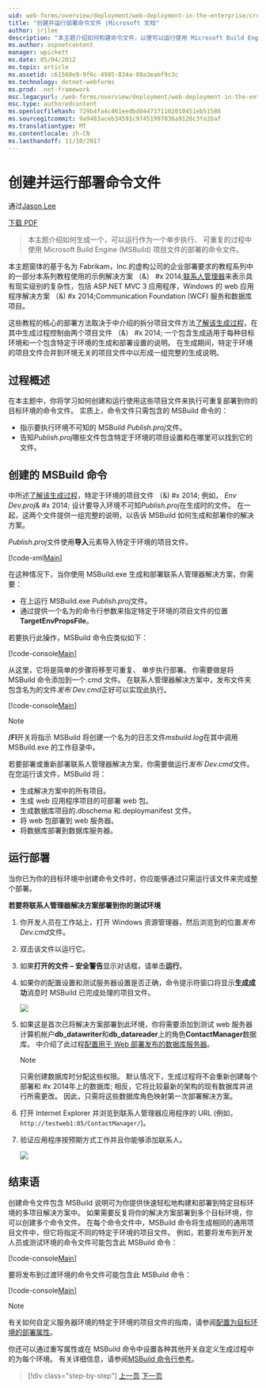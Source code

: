```yaml
---
uid: web-forms/overview/deployment/web-deployment-in-the-enterprise/creating-and-running-a-deployment-command-file
title: "创建并运行部署命令文件 |Microsoft 文档"
author: jrjlee
description: "本主题介绍如何构建命令文件，以便可以运行使用 Microsoft Build Engine (MSBuild) 项目文件作为单步重新部署..."
ms.author: aspnetcontent
manager: wpickett
ms.date: 05/04/2012
ms.topic: article
ms.assetid: c61560e9-9f6c-4985-834a-08a3eabf9c3c
ms.technology: dotnet-webforms
ms.prod: .net-framework
msc.legacyurl: /web-forms/overview/deployment/web-deployment-in-the-enterprise/creating-and-running-a-deployment-command-file
msc.type: authoredcontent
ms.openlocfilehash: 729b4fa4c461eedbd0447371102010451eb51586
ms.sourcegitcommit: 9a9483aceb34591c97451997036a9120c3fe2baf
ms.translationtype: MT
ms.contentlocale: zh-CN
ms.lasthandoff: 11/10/2017
---
```

<a name="creating-and-running-a-deployment-command-file"></a>创建并运行部署命令文件
====================
通过[Jason Lee](https://github.com/jrjlee)

[下载 PDF](https://msdnshared.blob.core.windows.net/media/MSDNBlogsFS/prod.evol.blogs.msdn.com/CommunityServer.Blogs.Components.WeblogFiles/00/00/00/63/56/8130.DeployingWebAppsInEnterpriseScenarios.pdf)

> 本主题介绍如何生成一个，可以运行作为一个单步执行、 可重复的过程中使用 Microsoft Build Engine (MSBuild) 项目文件的部署的命令文件。


本主题窗体的基于名为 Fabrikam，Inc.的虚构公司的企业部署要求的教程系列中的一部分本系列教程使用的示例解决方案 （&） #x 2014;[联系人管理器](the-contact-manager-solution.md)来表示具有现实级别的复杂性，包括 ASP.NET MVC 3 应用程序，Windows 的 web 应用程序解决方案 （&) #x 2014;Communication Foundation (WCF) 服务和数据库项目。

这些教程的核心的部署方法取决于中介绍的拆分项目文件方法[了解该生成过程](understanding-the-build-process.md)，在其中生成过程控制由两个项目文件 （&） #x 2014; 一个包含生成适用于每种目标环境和一个包含特定于环境的生成和部署设置的说明。 在生成期间，特定于环境的项目文件合并到环境无关的项目文件中以形成一组完整的生成说明。

## <a name="process-overview"></a>过程概述

在本主题中，你将学习如何创建和运行使用这些项目文件来执行可重复部署到你的目标环境的命令文件。 实质上，命令文件只需包含的 MSBuild 命令的：

- 指示要执行环境不可知的 MSBuild *Publish.proj*文件。
- 告知*Publish.proj*哪些文件包含特定于环境的项目设置和在哪里可以找到它的文件。

## <a name="create-an-msbuild-command"></a>创建的 MSBuild 命令

中所述[了解该生成过程](understanding-the-build-process.md)，特定于环境的项目文件 （&) #x 2014; 例如， *Env Dev.proj*& #x 2014; 设计要导入环境不可知*Publish.proj*在生成时的文件。 在一起，这两个文件提供一组完整的说明，以告诉 MSBuild 如何生成和部署你的解决方案。

*Publish.proj*文件使用**导入**元素导入特定于环境的项目文件。


[!code-xml[Main](creating-and-running-a-deployment-command-file/samples/sample1.xml)]


在这种情况下，当你使用 MSBuild.exe 生成和部署联系人管理器解决方案，你需要：

- 在上运行 MSBuild.exe *Publish.proj*文件。
- 通过提供一个名为的命令行参数来指定特定于环境的项目文件的位置**TargetEnvPropsFile**。

若要执行此操作，MSBuild 命令应类似如下：


[!code-console[Main](creating-and-running-a-deployment-command-file/samples/sample2.cmd)]


从这里，它将是简单的步骤将移至可重复、 单步执行部署。 你需要做是将 MSBuild 命令添加到一个.cmd 文件。 在联系人管理器解决方案中，发布文件夹包含名为的文件*发布 Dev.cmd*正好可以实现此执行。


[!code-console[Main](creating-and-running-a-deployment-command-file/samples/sample3.cmd)]


> [!NOTE]
> **/Fl**开关将指示 MSBuild 将创建一个名为的日志文件*msbuild.log*在其中调用 MSBuild.exe 的工作目录中。


若要部署或重新部署联系人管理器解决方案，你需要做运行*发布 Dev.cmd*文件。 在您运行该文件，MSBuild 将：

- 生成解决方案中的所有项目。
- 生成 web 应用程序项目的可部署 web 包。
- 生成数据库项目的.dbschema 和.deploymanifest 文件。
- 将 web 包部署到 web 服务器。
- 将数据库部署到数据库服务器。

## <a name="run-the-deployment"></a>运行部署

当你已为你的目标环境中创建命令文件时，你应能够通过只需运行该文件来完成整个部署。

**若要将联系人管理器解决方案部署到你的测试环境**

1. 你开发人员在工作站上，打开 Windows 资源管理器，然后浏览到的位置*发布 Dev.cmd*文件。
2. 双击该文件以运行它。
3. 如果**打开的文件 – 安全警告**显示对话框，请单击**运行**。
4. 如果你的配置设置和测试服务器设置是否正确，命令提示符窗口将显示**生成成功**消息时 MSBuild 已完成处理的项目文件。

    ![](creating-and-running-a-deployment-command-file/_static/image1.png)
5. 如果这是首次已将解决方案部署到此环境，你将需要添加到测试 web 服务器计算机帐户**db\_datawriter**和**db\_datareader**上的角色**ContactManager**数据库。 中介绍了此过程[配置用于 Web 部署发布的数据库服务器](../configuring-server-environments-for-web-deployment/configuring-a-database-server-for-web-deploy-publishing.md)。

    > [!NOTE]
    > 只需创建数据库时分配这些权限。 默认情况下，生成过程将不会重新创建每个部署和 #x 2014年上的数据库; 相反，它将比较最新的架构的现有数据库并进行所需更改。 因此，只需将这些数据库角色映射第一次部署解决方案。
6. 打开 Internet Explorer 并浏览到联系人管理器应用程序的 URL (例如， `http://testweb1:85/ContactManager/`)。
7. 验证应用程序按预期方式工作并且你能够添加联系人。

    ![](creating-and-running-a-deployment-command-file/_static/image2.png)

## <a name="conclusion"></a>结束语

创建命令文件包含 MSBuild 说明可为你提供快速轻松地构建和部署到特定目标环境的多项目解决方案中。 如果需要反复将你的解决方案部署到多个目标环境，你可以创建多个命令文件。 在每个命令文件中，MSBuild 命令将生成相同的通用项目文件中，但它将指定不同的特定于环境的项目文件。 例如，若要将发布到开发人员或测试环境的命令文件可能包含此 MSBuild 命令：


[!code-console[Main](creating-and-running-a-deployment-command-file/samples/sample4.cmd)]


要将发布到过渡环境的命令文件可能包含此 MSBuild 命令：


[!code-console[Main](creating-and-running-a-deployment-command-file/samples/sample5.cmd)]


> [!NOTE]
> 有关如何自定义服务器环境的特定于环境的项目文件的指南，请参阅[配置为目标环境的部署属性](../configuring-server-environments-for-web-deployment/configuring-deployment-properties-for-a-target-environment.md)。


你还可以通过重写属性或在 MSBuild 命令中设置各种其他开关自定义生成过程中的为每个环境。 有关详细信息，请参阅[MSBuild 命令行参考](https://msdn.microsoft.com/en-us/library/ms164311.aspx)。

>[!div class="step-by-step"]
[上一页](deploying-database-projects.md)
[下一页](manually-installing-web-packages.md)

